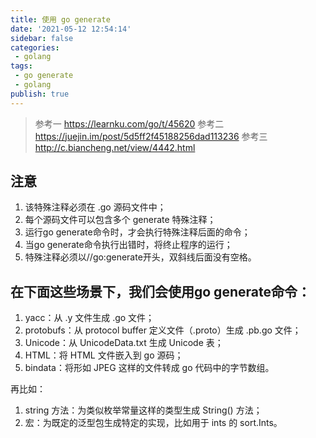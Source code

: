 ```yaml
---
title: 使用 go generate
date: '2021-05-12 12:54:14'
sidebar: false
categories:
 - golang
tags:
 - go generate 
 - golang
publish: true
---
```



> 参考一 https://learnku.com/go/t/45620
> 参考二 https://juejin.im/post/5d5ff2f45188256dad113236
> 参考三 http://c.biancheng.net/view/4442.html

## 注意
1. 该特殊注释必须在 .go 源码文件中；
2. 每个源码文件可以包含多个 generate 特殊注释；
3. 运行go generate命令时，才会执行特殊注释后面的命令；
4. 当go generate命令执行出错时，将终止程序的运行；
5. 特殊注释必须以//go:generate开头，双斜线后面没有空格。

## 在下面这些场景下，我们会使用go generate命令：
1. yacc：从 .y 文件生成 .go 文件；
2. protobufs：从 protocol buffer 定义文件（.proto）生成 .pb.go 文件；
3. Unicode：从 UnicodeData.txt 生成 Unicode 表；
4. HTML：将 HTML 文件嵌入到 go 源码；
5. bindata：将形如 JPEG 这样的文件转成 go 代码中的字节数组。

再比如：
1. string 方法：为类似枚举常量这样的类型生成 String() 方法；
2. 宏：为既定的泛型包生成特定的实现，比如用于 ints 的 sort.Ints。